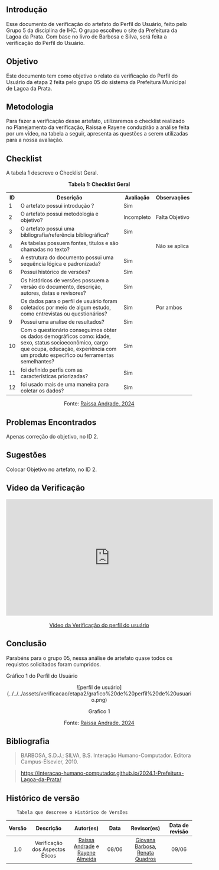 ## Introdução 
Esse documento de verificação do artefato do Perfil do Usuário, feito pelo Grupo 5 da disciplina de IHC. O grupo escolheu o site da Prefeitura da Lagoa da Prata. Com base no livro de Barbosa e Silva, será feita a verificação do Perfil do Usuário.

## Objetivo 
Este documento tem como objetivo o relato da verificação do Perfil do Usuário da etapa 2 feita pelo grupo 05 do sistema da Prefeitura Municipal de Lagoa da Prata.

## Metodologia 
Para fazer a verificação desse artefato, utilizaremos o checklist realizado no Planejamento da verificação, Raissa e Rayene conduzirão a análise feita por um vídeo, na tabela a seguir, apresenta as questões a serem utilizadas para a nossa avaliação.

## Checklist 

A tabela 1 descreve o Checklist Geral.
<center>
    <p><strong>Tabela 1: Checklist Geral</strong></p>
    <table>
        <tr>
            <th>ID</th>
            <th>Descrição</th>
            <th>Avaliação</th>
            <th>Observações</th>
        </tr>
        <tr>
            <td>1</td>
            <td>O artefato possui introdução ?</td>
            <td>Sim</td>
            <td></td>
        </tr>
        <tr>
            <td>2</td>
            <td>O artefato possui metodologia e objetivo?</td>
            <td>Incompleto</td>
            <td>Falta Objetivo</td>
        </tr>
        <tr>
            <td>3</td>
            <td>O artefato possui uma bibliografia/referência bibliográfica?</td>
            <td>Sim</td>
            <td></td>
        </tr>
        <tr>
            <td>4</td>
            <td>As tabelas possuem fontes, títulos e são chamadas no texto?</td>
            <td></td>
            <td>Não se aplica</td>
        </tr>
        <tr>
            <td>5</td>
            <td>A estrutura do documento possui uma sequência lógica e padronizada?</td>
            <td>Sim</td>
            <td></td>
        </tr>
        <tr>
            <td>6</td>
            <td>Possui histórico de versões?</td>
            <td>Sim</td>
            <td></td>
        </tr>
        <tr>
            <td>7</td>
            <td>Os históricos de versões possuem a versão do documento, descrição, autores, datas e revisores?</td>
            <td>Sim</td>
            <td></td>
        </tr>
        <tr>
            <td>8</td>
            <td>Os dados para o perfil de usuário foram coletados por meio de algum estudo, como entrevistas ou questionários?</td>
            <td>Sim</td>
            <td>Por ambos</td>
        </tr>
        <tr>
            <td>9</td>
            <td>Possui uma analise de resultados?</td>
            <td>Sim</td>
            <td></td>
        </tr>
        <tr>
            <td>10</td>
            <td>Com o questionário conseguimos obter os dados demográficos como: idade, sexo, status socioeconômico, cargo que ocupa, educação, experiência com um produto específico ou ferramentas semelhantes?</td>
            <td>Sim</td>
            <td></td>
        </tr>
        <tr>
            <td>11</td>
            <td>foi definido perfis com as características priorizadas?</td>
            <td>Sim</td>
            <td></td>
        </tr>
         <tr>
            <td>12</td>
            <td>foi usado mais de uma maneira para coletar os dados?</td>
            <td>Sim</td>
            <td></td>
        </tr>
    </table>
<p>Fonte: <a href="https://github.com/RaissaAndradeS">Raissa Andrade. 2024</a></p> 
</center>

## Problemas Encontrados

Apenas correção do objetivo, no ID 2.

## Sugestões 

Colocar Objetivo no artefato, no ID 2.

## Video da Verificação

<p style="text-align: center"><iframe width="560" height="315" src="https://www.youtube.com/embed//nUIKoxvgL1A " title="YouTube video player" frameborder="0" allow="accelerometer; autoplay; clipboard-write; encrypted-media; gyroscope; picture-in-picture; web-share" referrerpolicy="strict-origin-when-cross-origin" allowfullscreen></iframe></p>
<p style="text-align: center"><a href="https://youtu.be//nUIKoxvgL1A " target="blanket">Vídeo da Verificação do perfil do usuário</a></p>


## Conclusão 

Parabéns para o grupo 05, nessa análise de artefato quase todos os requistos solicitados foram cumpridos.


Gráfico 1 do Perfil do Usuário
<center>
![perfil de usuário](../../../assets/verificacao/etapa2/grafico%20de%20perfil%20de%20usuario.png)
<div align="center">
<p> Grafico 1 </p>
 <center>  <p>Fonte: <a href="https://github.com/RaissaAndradeS">Raissa Andrade. 2024</a></p></center>     
</div></center>




## Bibliografia 
> BARBOSA, S.D.J.; SILVA, B.S. Interação Humano-Computador. Editora Campus-Elsevier, 2010.

>  https://interacao-humano-computador.github.io/2024.1-Prefeitura-Lagoa-da-Prata/
## Histórico de versão  
        Tabela que descreve o Histórico de Versões
|     Versão       |     Descrição      |      Autor(es)      | Data           |  Revisor(es)          |Data de revisão|
| :----------------------------------------------------------: | :-------------------------------: | :-------------------------------------------------: | :-------------------------------: |  :-------------------------------: | :-------------------------------: |
|1.0|Verificação dos Aspectos Éticos|[Raissa Andrade](https://github.com/RaissaAndradeS) e [Rayene Almeida](https://github.com/rayenealmeida)    | 08/06|   [Giovana Barbosa](https://github.com/gio221), [Renata Quadros](https://github.com/Renatinha28)  | 09/06 |
